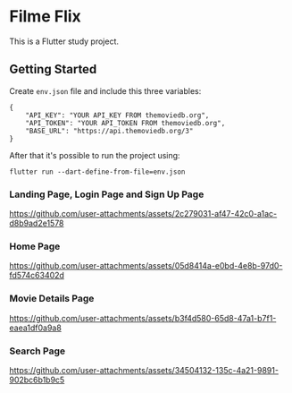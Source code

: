 # Filme Flix

This is a Flutter study project.

## Getting Started

Create `env.json` file and include this three variables:

```
{
    "API_KEY": "YOUR API_KEY FROM themoviedb.org",
    "API_TOKEN": "YOUR API_TOKEN FROM themoviedb.org",
    "BASE_URL": "https://api.themoviedb.org/3"
}
```
After that it's possible to run the project using:

```
flutter run --dart-define-from-file=env.json
```

### Landing Page, Login Page and Sign Up Page

https://github.com/user-attachments/assets/2c279031-af47-42c0-a1ac-d8b9ad2e1578

### Home Page

https://github.com/user-attachments/assets/05d8414a-e0bd-4e8b-97d0-fd574c63402d

### Movie Details Page

https://github.com/user-attachments/assets/b3f4d580-65d8-47a1-b7f1-eaea1df0a9a8

### Search Page

https://github.com/user-attachments/assets/34504132-135c-4a21-9891-902bc6b1b9c5


